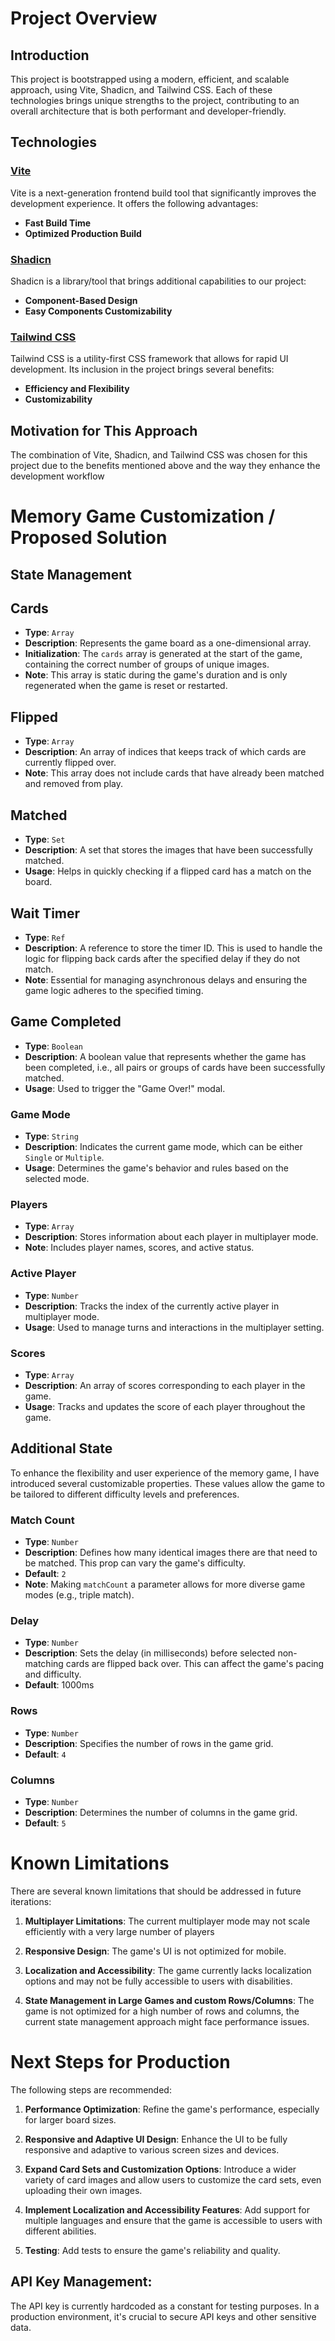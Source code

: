 # Project Overview

## Introduction

This project is bootstrapped using a modern, efficient, and scalable approach, using Vite, Shadicn, and Tailwind CSS. Each of these technologies brings unique strengths to the project, contributing to an overall architecture that is both performant and developer-friendly.

## Technologies

### [Vite](https://vitejs.dev/)

Vite is a next-generation frontend build tool that significantly improves the development experience. It offers the following advantages:

- **Fast Build Time**
- **Optimized Production Build**

### [Shadicn](https://shadicn.com/)

Shadicn is a library/tool that brings additional capabilities to our project:

- **Component-Based Design**
- **Easy Components Customizability**

### [Tailwind CSS](https://tailwindcss.com/)

Tailwind CSS is a utility-first CSS framework that allows for rapid UI development. Its inclusion in the project brings several benefits:

- **Efficiency and Flexibility**
- **Customizability**

## Motivation for This Approach

The combination of Vite, Shadicn, and Tailwind CSS was chosen for this project due to the benefits mentioned above and the way they enhance the development workflow

# Memory Game Customization / Proposed Solution

## State Management

## Cards

- **Type**: `Array`
- **Description**: Represents the game board as a one-dimensional array.
- **Initialization**: The `cards` array is generated at the start of the game, containing the correct number of groups of unique images.
- **Note**: This array is static during the game's duration and is only regenerated when the game is reset or restarted.

## Flipped

- **Type**: `Array`
- **Description**: An array of indices that keeps track of which cards are currently flipped over.
- **Note**: This array does not include cards that have already been matched and removed from play.

## Matched

- **Type**: `Set`
- **Description**: A set that stores the images that have been successfully matched.
- **Usage**: Helps in quickly checking if a flipped card has a match on the board.

## Wait Timer

- **Type**: `Ref`
- **Description**: A reference to store the timer ID. This is used to handle the logic for flipping back cards after the specified delay if they do not match.
- **Note**: Essential for managing asynchronous delays and ensuring the game logic adheres to the specified timing.

## Game Completed

- **Type**: `Boolean`
- **Description**: A boolean value that represents whether the game has been completed, i.e., all pairs or groups of cards have been successfully matched.
- **Usage**: Used to trigger the "Game Over!" modal.

### Game Mode

- **Type**: `String`
- **Description**: Indicates the current game mode, which can be either `Single` or `Multiple`.
- **Usage**: Determines the game's behavior and rules based on the selected mode.

### Players

- **Type**: `Array`
- **Description**: Stores information about each player in multiplayer mode.
- **Note**: Includes player names, scores, and active status.

### Active Player

- **Type**: `Number`
- **Description**: Tracks the index of the currently active player in multiplayer mode.
- **Usage**: Used to manage turns and interactions in the multiplayer setting.

### Scores

- **Type**: `Array`
- **Description**: An array of scores corresponding to each player in the game.
- **Usage**: Tracks and updates the score of each player throughout the game.

## Additional State

To enhance the flexibility and user experience of the memory game, I have introduced several customizable properties. These values allow the game to be tailored to different difficulty levels and preferences.

### Match Count

- **Type**: `Number`
- **Description**: Defines how many identical images there are that need to be matched. This prop can vary the game's difficulty.
- **Default**: `2`
- **Note**: Making `matchCount` a parameter allows for more diverse game modes (e.g., triple match).

### Delay

- **Type**: `Number`
- **Description**: Sets the delay (in milliseconds) before selected non-matching cards are flipped back over. This can affect the game's pacing and difficulty.
- **Default**: 1000ms

### Rows

- **Type**: `Number`
- **Description**: Specifies the number of rows in the game grid.
- **Default**: `4`

### Columns

- **Type**: `Number`
- **Description**: Determines the number of columns in the game grid.
- **Default**: `5`

# Known Limitations

There are several known limitations that should be addressed in future iterations:

1. **Multiplayer Limitations**: The current multiplayer mode may not scale efficiently with a very large number of players

2. **Responsive Design**: The game's UI is not optimized for mobile.

3. **Localization and Accessibility**: The game currently lacks localization options and may not be fully accessible to users with disabilities.

4. **State Management in Large Games and custom Rows/Columns**: The game is not optimized for a high number of rows and columns, the current state management approach might face performance issues.

# Next Steps for Production

The following steps are recommended:

1. **Performance Optimization**: Refine the game's performance, especially for larger board sizes.

2. **Responsive and Adaptive UI Design**: Enhance the UI to be fully responsive and adaptive to various screen sizes and devices.

3. **Expand Card Sets and Customization Options**: Introduce a wider variety of card images and allow users to customize the card sets, even uploading their own images.

4. **Implement Localization and Accessibility Features**: Add support for multiple languages and ensure that the game is accessible to users with different abilities.

5. **Testing**: Add tests to ensure the game's reliability and quality.

## API Key Management:

The API key is currently hardcoded as a constant for testing purposes. In a production environment, it's crucial to secure API keys and other sensitive data.
